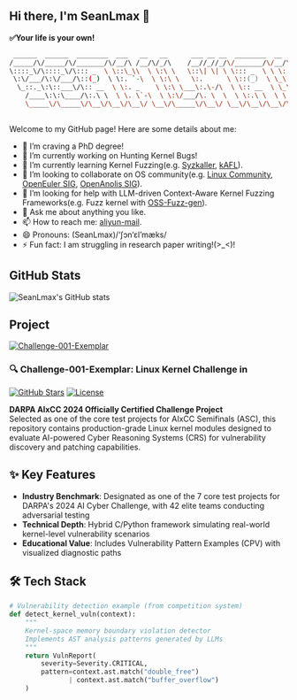 ## Hi there, I'm SeanLmax 👋
**✅Your life is your own!**
```zsh
 ______  ______  ________  ___   __   __      ___ __ __  ________  __     __     
/_____/\/_____/\/_______/\/__/\ /__/\/_/\    /__//_//_/\/_______/\/__/\ /__/\    
\::::_\/\::::_\/\::: _  \ \::\_\\  \ \:\ \   \::\| \| \ \::: _  \ \ \::\\:.\ \   
 \:\/___/\:\/___/\::(_)  \ \:. `-\  \ \:\ \   \:.      \ \::(_)  \ \_\::_\:_\/   
  \_::._\:\::___\/\:: __  \ \:. _    \ \:\ \___\:.\-/\  \ \:: __  \ \_\/__\_\_/\ 
    /____\:\:\____/\:.\ \  \ \. \`-\  \ \:\/___/\. \  \  \ \:.\ \  \ \ \ \ \::\ \
    \_____\/\_____\/\__\/\__\/\__\/ \__\/\_____\/\__\/ \__\/\__\/\__\/\_\/  \__\/
                                                                                 
```

Welcome to my GitHub page! Here are some details about me:

- 🎯 I’m craving a PhD degree!
- 🔭 I’m currently working on Hunting Kernel Bugs!
- 🌱 I’m currently learning Kernel Fuzzing(e.g. [Syzkaller](https://github.com/google/syzkaller), [kAFL](https://github.com/IntelLabs/kAFL)).
- 👯 I’m looking to collaborate on OS community(e.g. [Linux Community](https://www.kernel.org/), [OpenEuler SIG](https://www.openeuler.org/en/sig/sig-list/), [OpenAnolis SIG](https://openanolis.cn/sig)).
- 🤔 I’m looking for help with LLM-driven Context-Aware Kernel Fuzzing Frameworks(e.g. Fuzz kernel with [OSS-Fuzz-gen](https://github.com/google/oss-fuzz-gen)).
- 💬 Ask me about anything you like.
- 📫 How to reach me: [aliyun-mail](mailto:sean.lixiang@aliyun.com).
- 😄 Pronouns: (SeanLmax)/‘ʃɔn‘ɛl’mæks/
- ⚡ Fun fact: I am struggling in research paper writing!(>_<)!

## GitHub Stats
![SeanLmax's GitHub stats](https://github-readme-stats.vercel.app/api?username=SeanLmax&show_icons=true&theme=radical)

## Project
[![Challenge-001-Exemplar](https://github-readme-stats.vercel.app/api/pin/?username=iots-p&repo=iot-cves)]([https://github.com/IoTS-P/IoT-CVEs](https://github.com/aixcc-public/challenge-001-exemplar))

### 🔍 Challenge-001-Exemplar: Linux Kernel Challenge in 

[![GitHub Stars](https://img.shields.io/github/stars/aixcc-public/challenge-001-exemplar?style=for-the-badge)](https://github.com/aixcc-public/challenge-001-exemplar)
[![License](https://img.shields.io/badge/License-MIT-blue?style=for-the-badge)](https://github.com/aixcc-public/challenge-001-exemplar/blob/main/LICENSE)

**DARPA AIxCC 2024 Officially Certified Challenge Project**  
Selected as one of the core test projects for AIxCC Semifinals (ASC), this repository contains production-grade Linux kernel modules designed to evaluate AI-powered Cyber Reasoning Systems (CRS) for vulnerability discovery and patching capabilities.

## ✨ Key Features
- **Industry Benchmark**: Designated as one of the 7 core test projects for DARPA's 2024 AI Cyber Challenge, with 42 elite teams conducting adversarial testing
- **Technical Depth**: Hybrid C/Python framework simulating real-world kernel-level vulnerability scenarios
- **Educational Value**: Includes Vulnerability Pattern Examples (CPV) with visualized diagnostic paths

## 🛠️ Tech Stack
```python
# Vulnerability detection example (from competition system)
def detect_kernel_vuln(context):
    """
    Kernel-space memory boundary violation detector
    Implements AST analysis patterns generated by LLMs
    """
    return VulnReport(
        severity=Severity.CRITICAL,
        pattern=context.ast.match("double_free") 
               | context.ast.match("buffer_overflow")
    )
